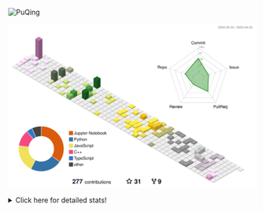 ![PuQing](https://user-images.githubusercontent.com/27223114/171565019-9a56fae6-b08b-421f-99db-7e830da42371.png)

![](./profile-3d-contrib/profile-season-animate.svg)

<details>
<summary>Click here for detailed stats!</summary>

<!--START_SECTION:waka-->
![Lines of code](https://img.shields.io/badge/From%20Hello%20World%20I%27ve%20Written-661.8%20thousand%20lines%20of%20code-blue)

**🐱 My GitHub Data** 

> 📦 242.5 kB Used in GitHub's Storage 
 > 
> 🏆 68 Contributions in the Year 2023
 > 
> 🚫 Not Opted to Hire
 > 
> 📜 25 Public Repositories 
 > 
> 🔑 27 Private Repositories 
 > 
**I'm an Early 🐤** 

```text
🌞 Morning                170 commits         ████░░░░░░░░░░░░░░░░░░░░░   17.14 % 
🌆 Daytime                457 commits         ████████████░░░░░░░░░░░░░   46.07 % 
🌃 Evening                144 commits         ████░░░░░░░░░░░░░░░░░░░░░   14.52 % 
🌙 Night                  221 commits         ██████░░░░░░░░░░░░░░░░░░░   22.28 % 
```


📊 **This Week I Spent My Time On** 

```text
💬 Programming Languages: 
C                        4 hrs 26 mins       ███████████████░░░░░░░░░░   59.89 % 
Jupyter Notebook         1 hr 51 mins        ██████░░░░░░░░░░░░░░░░░░░   25.12 % 
Python                   33 mins             ██░░░░░░░░░░░░░░░░░░░░░░░   07.60 % 
JSON                     11 mins             █░░░░░░░░░░░░░░░░░░░░░░░░   02.58 % 
Makefile                 10 mins             █░░░░░░░░░░░░░░░░░░░░░░░░   02.39 % 

🔥 Editors: 
VS Code                  5 hrs               █████████████████░░░░░░░░   67.43 % 
DataSpell                1 hr 46 mins        ██████░░░░░░░░░░░░░░░░░░░   23.87 % 
PyCharm                  38 mins             ██░░░░░░░░░░░░░░░░░░░░░░░   08.70 % 

💻 Operating System: 
Windows                  4 hrs 15 mins       ██████████████░░░░░░░░░░░   57.30 % 
WSL                      3 hrs 9 mins        ███████████░░░░░░░░░░░░░░   42.42 % 
Linux                    1 min               ░░░░░░░░░░░░░░░░░░░░░░░░░   00.28 % 
```


<!--END_SECTION:waka-->
</details>
